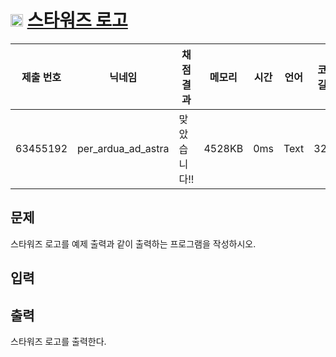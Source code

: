 # <img width="20px"  src="https://d2gd6pc034wcta.cloudfront.net/tier/1.svg" class="solvedac-tier"> [스타워즈 로고](https://www.acmicpc.net/problem/9653) 

| 제출 번호 | 닉네임 | 채점 결과 | 메모리 | 시간 | 언어 | 코드 길이 |
|---|---|---|---|---|---|---|
|63455192|per_ardua_ad_astra|맞았습니다!! |4528KB|0ms|Text|325B|

## 문제
<p>스타워즈 로고를 예제 출력과 같이 출력하는 프로그램을 작성하시오.</p>

## 입력


## 출력
<p>스타워즈 로고를 출력한다.</p>

